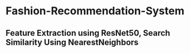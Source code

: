 # Fashion-Recommendation-System
## Feature Extraction using ResNet50, Search Similarity Using NearestNeighbors

